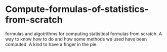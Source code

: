 # Compute-formulas-of-statistics-from-scratch
formulas and algotrithms for computing statistical formulas from scratch. A way to know how to do and how some methods we used have been computed. A kind to have a finger in the pie. 
